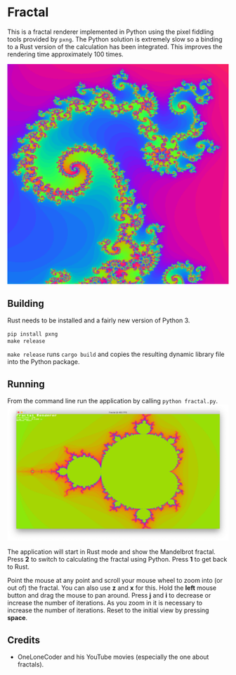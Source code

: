 # Fractal

This is a fractal renderer implemented in Python using the pixel fiddling tools provided by `pxng`. The Python solution is extremely slow so a binding to a Rust version of the calculation has been integrated. This improves the rendering time approximately 100 times.

![Screenshot of a fractal](images/fractal.png)

## Building
Rust needs to be installed and a fairly new version of Python 3.

```
pip install pxng
make release
```

`make release` runs `cargo build` and copies the resulting dynamic library file into the Python package.

## Running
From the command line run the application by calling `python fractal.py`. 
![Screenshot of a fractal](images/application.png)

The application will start in Rust mode and show the Mandelbrot fractal. Press __2__ to switch to calculating the fractal using Python. Press __1__ to get back to Rust.

Point the mouse at any point and scroll your mouse wheel to zoom into (or out of) the fractal. You can also use __z__ and __x__ for this. Hold the __left__ mouse button and drag the mouse to pan around. Press __j__ and __i__ to decrease or increase the number of iterations. As you zoom in it is necessary to increase the number of iterations. Reset to the initial view by pressing __space__.    

## Credits
- OneLoneCoder and his YouTube movies (especially the one about fractals).